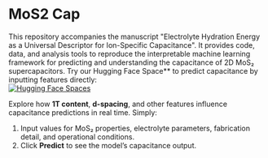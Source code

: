 # MoS2 Cap
This repository accompanies the manuscript "Electrolyte Hydration Energy as a Universal Descriptor for Ion-Specific Capacitance". It provides code, data, and analysis tools to reproduce the interpretable machine learning framework for predicting and understanding the capacitance of 2D MoS₂ supercapacitors.
Try our Hugging Face Space** to predict capacitance by inputting features directly:  
[![Hugging Face Spaces](https://img.shields.io/badge/🤗%20Hugging%20Face-Spaces-blue)](https://huggingface.co/spaces/IPMCMLAB/MoS2_Cap)  

Explore how **1T content**, **d-spacing**, and other features influence capacitance predictions in real time. Simply:  
1. Input values for MoS₂ properties, electrolyte parameters, fabrication detail, and operational conditions.  
2. Click **Predict** to see the model’s capacitance output.  
